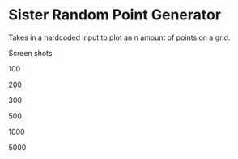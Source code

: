 # Sister Random Point Generator

Takes in a hardcoded input to plot an n amount of points on a grid.

Screen shots

100

200

300

500

1000

5000
